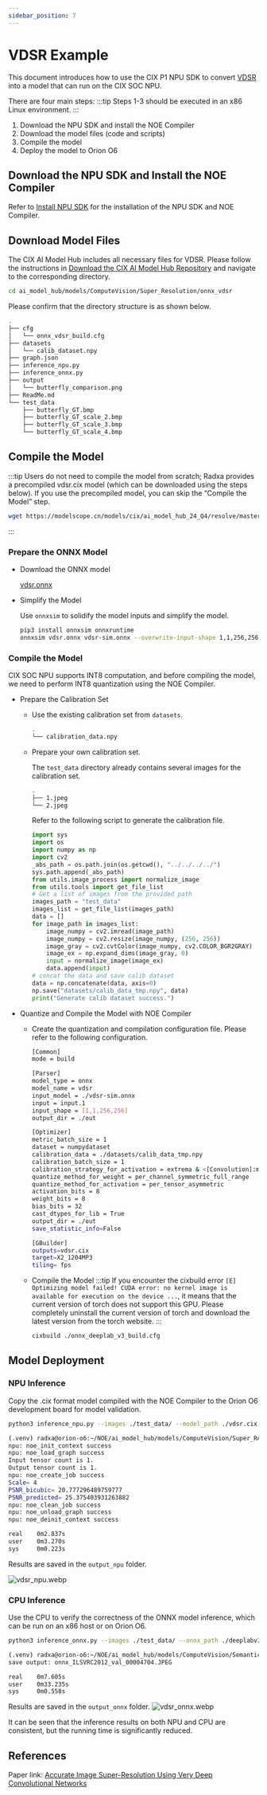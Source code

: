 ```yaml
---
sidebar_position: 7
---
```


# VDSR Example

This document introduces how to use the CIX P1 NPU SDK to convert [VDSR](https://github.com/twtygqyy/pytorch-vdsr) into a model that can run on the CIX SOC NPU.

There are four main steps:
:::tip
Steps 1-3 should be executed in an x86 Linux environment.
:::

1. Download the NPU SDK and install the NOE Compiler
2. Download the model files (code and scripts)
3. Compile the model
4. Deploy the model to Orion O6

## Download the NPU SDK and Install the NOE Compiler

Refer to [Install NPU SDK](./npu-introduction#install-npu-sdk-x86-linux-environment) for the installation of the NPU SDK and NOE Compiler.

## Download Model Files

The CIX AI Model Hub includes all necessary files for VDSR. Please follow the instructions in [Download the CIX AI Model Hub Repository](./ai-hub#download-the-cix-ai-model-hub-repository) and navigate to the corresponding directory.

```bash
cd ai_model_hub/models/ComputeVision/Super_Resolution/onnx_vdsr
```

Please confirm that the directory structure is as shown below.

```bash
.
├── cfg
│   └── onnx_vdsr_build.cfg
├── datasets
│   └── calib_dataset.npy
├── graph.json
├── inference_npu.py
├── inference_onnx.py
├── output
│   └── butterfly_comparison.png
├── ReadMe.md
└── test_data
    ├── butterfly_GT.bmp
    ├── butterfly_GT_scale_2.bmp
    ├── butterfly_GT_scale_3.bmp
    └── butterfly_GT_scale_4.bmp
```

## Compile the Model

:::tip
Users do not need to compile the model from scratch; Radxa provides a precompiled vdsr.cix model (which can be downloaded using the steps below). If you use the precompiled model, you can skip the “Compile the Model” step.

```bash
wget https://modelscope.cn/models/cix/ai_model_hub_24_Q4/resolve/master/models/ComputeVision/Super_Resolution/onnx_vdsr/vdsr.cix
```

:::

### Prepare the ONNX Model

- Download the ONNX model

  [vdsr.onnx](https://modelscope.cn/models/cix/ai_model_hub_24_Q4/resolve/master/models/ComputeVision/Super_Resolution/onnx_vdsr/model/vdsr.onnx)

- Simplify the Model

  Use `onnxsim` to solidify the model inputs and simplify the model.

  ```bash
  pip3 install onnxsim onnxruntime
  onnxsim vdsr.onnx vdsr-sim.onnx --overwrite-input-shape 1,1,256,256
  ```

### Compile the Model

CIX SOC NPU supports INT8 computation, and before compiling the model, we need to perform INT8 quantization using the NOE Compiler.

- Prepare the Calibration Set

  - Use the existing calibration set from `datasets`.

    ```bash
    .
    └── calibration_data.npy
    ```

  - Prepare your own calibration set.

    The `test_data` directory already contains several images for the calibration set.

    ```bash
    .
    ├── 1.jpeg
    └── 2.jpeg
    ```

    Refer to the following script to generate the calibration file.

    ```python
    import sys
    import os
    import numpy as np
    import cv2
    _abs_path = os.path.join(os.getcwd(), "../../../../")
    sys.path.append(_abs_path)
    from utils.image_process import normalize_image
    from utils.tools import get_file_list
    # Get a list of images from the provided path
    images_path = "test_data"
    images_list = get_file_list(images_path)
    data = []
    for image_path in images_list:
        image_numpy = cv2.imread(image_path)
        image_numpy = cv2.resize(image_numpy, (256, 256))
        image_gray = cv2.cvtColor(image_numpy, cv2.COLOR_BGR2GRAY)
        image_ex = np.expand_dims(image_gray, 0)
        input = normalize_image(image_ex)
        data.append(input)
    # concat the data and save calib dataset
    data = np.concatenate(data, axis=0)
    np.save("datasets/calib_data_tmp.npy", data)
    print("Generate calib dataset success.")
    ```

- Quantize and Compile the Model with NOE Compiler

  - Create the quantization and compilation configuration file. Please refer to the following configuration.

    ```bash
    [Common]
    mode = build

    [Parser]
    model_type = onnx
    model_name = vdsr
    input_model = ./vdsr-sim.onnx
    input = input.1
    input_shape = [1,1,256,256]
    output_dir = ./out

    [Optimizer]
    metric_batch_size = 1
    dataset = numpydataset
    calibration_data = ./datasets/calib_data_tmp.npy
    calibration_batch_size = 1
    calibration_strategy_for_activation = extrema & <[Convolution]:mean>
    quantize_method_for_weight = per_channel_symmetric_full_range
    quantize_method_for_activation = per_tensor_asymmetric
    activation_bits = 8
    weight_bits = 8
    bias_bits = 32
    cast_dtypes_for_lib = True
    output_dir = ./out
    save_statistic_info=False

    [GBuilder]
    outputs=vdsr.cix
    target=X2_1204MP3
    tiling= fps
    ```

  - Compile the Model
    :::tip
    If you encounter the cixbuild error `[E] Optimizing model failed! CUDA error: no kernel image is available for execution on the device ...`, it means that the current version of torch does not support this GPU. Please completely uninstall the current version of torch and download the latest version from the torch website.
    :::
    ```bash
    cixbuild ./onnx_deeplab_v3_build.cfg
    ```

## Model Deployment

### NPU Inference

Copy the .cix format model compiled with the NOE Compiler to the Orion O6 development board for model validation.

```bash
python3 inference_npu.py --images ./test_data/ --model_path ./vdsr.cix
```

```bash
(.venv) radxa@orion-o6:~/NOE/ai_model_hub/models/ComputeVision/Super_Resolution/onnx_vdsr$ time python3 inference_npu.py --images ./test_data/ --model_path ./vdsr.cix
npu: noe_init_context success
npu: noe_load_graph success
Input tensor count is 1.
Output tensor count is 1.
npu: noe_create_job success
Scale= 4
PSNR_bicubic= 20.777296489759777
PSNR_predicted= 25.375403931263882
npu: noe_clean_job success
npu: noe_unload_graph success
npu: noe_deinit_context success

real    0m2.837s
user    0m3.270s
sys     0m0.223s
```

Results are saved in the `output_npu` folder.

![vdsr_npu.webp](/img/o6/vdsr_npu.webp)

### CPU Inference

Use the CPU to verify the correctness of the ONNX model inference, which can be run on an x86 host or on Orion O6.

```bash
python3 inference_onnx.py --images ./test_data/ --onnx_path ./deeplabv3_resnet50-sim.onnx
```

```bash
(.venv) radxa@orion-o6:~/NOE/ai_model_hub/models/ComputeVision/Semantic_Segmentation/onnx_deeplab_v3$ time python3 inference_onnx.py --images ./test_data/ --onnx_path ./deeplabv3_resnet50-sim.onnx
save output: onnx_ILSVRC2012_val_00004704.JPEG

real    0m7.605s
user    0m33.235s
sys     0m0.558s
```

Results are saved in the `output_onnx` folder.
![vdsr_onnx.webp](/img/o6/vdsr_onnx.webp)

It can be seen that the inference results on both NPU and CPU are consistent, but the running time is significantly reduced.

## References

Paper link: [Accurate Image Super-Resolution Using Very Deep Convolutional Networks](https://arxiv.org/abs/1511.04587)
